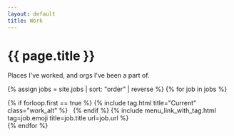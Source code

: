 ```yaml
---
layout: default
title: Work
---
```

<h1 class="work">{{ page.title }}</h1>

Places I've worked, and orgs I've been a part of.

{% assign jobs = site.jobs | sort: "order" | reverse %}
{% for job in jobs %}
  <div class="with-tag">
    {% if forloop.first == true %}
      {% include tag.html title="Current" class="work_alt" %}
      &nbsp;
    {% endif %}
    {% include menu_link_with_tag.html tag=job.emoji title=job.title url=job.url %}
    <!-- {% include menu_link.html title=job.title url=job.url %} -->
  </div>
{% endfor %}
